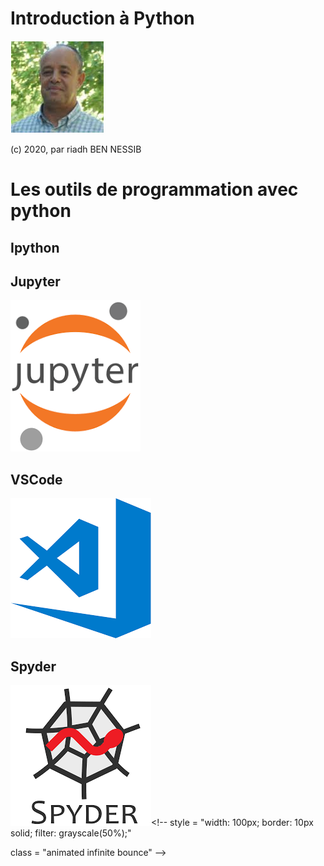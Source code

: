 <!--

author:   riadh BEN NESSIB

email:    riadhbennessib@gmail.com

version:  0.0.1

language: fr


script:   javascript resourse url

script:   another javascript resourse url

link:     some css stuff
          and some more css

-->
# Introduction à Python

![riadhbennessib](https://raw.githubusercontent.com/riadhbennessib/Tutoriels/main/images/riadhbennessib.png)


(c) 2020, par riadh BEN NESSIB

# Les outils de programmation avec python
## Ipython
## Jupyter
![vsc](images/logoJupyter.png)

## VSCode
![vsc](https://raw.githubusercontent.com/riadhbennessib/Tutoriels/main/images/logoVSC.png)
## Spyder
![Spyder](https://raw.githubusercontent.com/riadhbennessib/Tutoriels/main/images/logoSpider.png)<!--
style = "width: 100px;
         border: 10px solid;
         filter: grayscale(50%);"

class = "animated infinite bounce"
-->
